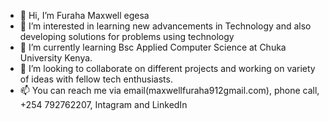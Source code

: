 - 👋 Hi, I’m Furaha Maxwell egesa
- 👀 I’m interested in learning new advancements in Technology and also developing solutions for problems using technology
- 🌱 I’m currently learning Bsc Applied Computer Science at Chuka University Kenya.
- 💞️ I’m looking to collaborate on different projects and working on variety of ideas with fellow tech enthusiasts.
- 📫 You can reach me via email(maxwellfuraha912gmail.com), phone call, +254 792762207, Intagram and LinkedIn

<!---
Simply-Furaha/Simply-Furaha is a ✨ special ✨ repository because its `README.md` (this file) appears on your GitHub profile.
You can click the Preview link to take a look at your changes.
--->
